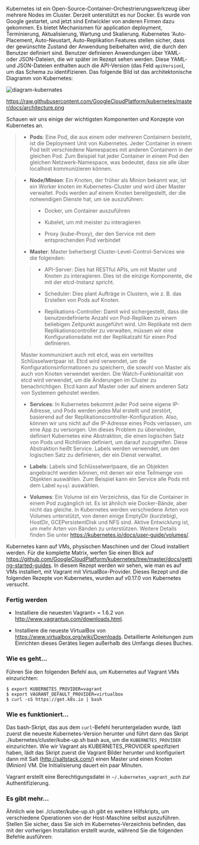 Kubernetes ist ein Open-Source-Container-Orchestrierungswerkzeug über mehrere Nodes im Cluster. Derzeit unterstützt es nur Docker. Es wurde von Google gestartet, und jetzt sind Entwickler von anderen Firmen dazu gekommen. Es bietet Mechanismen für application deployment, Terminierung, Aktualisierung, Wartung und Skalierung. Kubernetes 'Auto-Placement, Auto-Neustart, Auto-Replikation Features stellen sicher, dass der gewünschte Zustand der Anwendung beibehalten wird, die durch den Benutzer definiert sind. Benutzer definieren Anwendungen über YAML- oder JSON-Dateien, die wir später im Rezept sehen werden. Diese YAML- und JSON-Dateien enthalten auch die API-Version (das Feld `apiVersion`), um das Schema zu identifizieren. Das folgende Bild ist das architektonische Diagramm von Kubernetes:

![diagram-kubernates](https://www.packtpub.com/graphics/9781788297615/graphics/4862OS_08_15.jpg)

https://raw.githubusercontent.com/GoogleCloudPlatform/kubernetes/master/docs/architecture.png

Schauen wir uns einige der wichtigsten Komponenten und Konzepte von Kubernetes an.

> * **Pods**: Eine Pod, die aus einem oder mehreren Containern besteht, ist die Deployment Unit von Kubernetes. Jeder Container in einem Pod teilt verschiedene Namespaces mit anderen Containern in der gleichen Pod. Zum Beispiel hat jeder Container in einem Pod den gleichen Netzwerk-Namespace, was bedeutet, dass sie alle über localhost kommunizieren können.

> * **Node/Minion**: Ein Knoten, der früher als Minion bekannt war, ist ein Worker knoten im Kubernetes-Cluster und wird über Master verwaltet. Pods werden auf einem Knoten bereitgestellt, der die notwendigen Dienste hat, um sie auszuführen:
>
>> * Docker, um Container auszuführen
>>
>> * Kubelet, um mit meister zu interagieren
>>
>> * Proxy (kube-Proxy), der den Service mit dem entsprechenden Pod verbindet
>>
>
> * **Master**: Master beherbergt Cluster-Level-Control-Services wie die folgenden:
>
>> 
>> * API-Server: Dies hat RESTful APIs, um mit Master und Knoten zu interagieren. Dies ist die einzige Komponente, die mit der etcd-Instanz spricht.
>>
>> * Scheduler: Dies plant Aufträge in Clustern, wie z. B. das Erstellen von Pods auf Knoten.
>> 
>> * Replikations-Controller: Damit wird sichergestellt, dass die benutzerdefinierte Anzahl von Pod-Repliken zu einem beliebigen Zeitpunkt ausgeführt wird. Um Replikate mit dem Replikationscontroller zu verwalten, müssen wir eine Konfigurationsdatei mit der Replikatzahl für einen Pod definieren.
>>
>
> Master kommuniziert auch mit etcd, was ein verteiltes Schlüsselwertpaar ist. Etcd wird verwendet, um die Konfigurationsinformationen zu speichern, die sowohl von Master als auch von Knoten verwendet werden. Die Watch-Funktionalität von etcd wird verwendet, um die Änderungen im Cluster zu benachrichtigen. Etcd kann auf Master oder auf einem anderen Satz von Systemen gehostet werden.
>
> * **Services**: In Kubernetes bekommt jeder Pod seine eigene IP-Adresse, und Pods werden jedes Mal erstellt und zerstört, basierend auf der Replikationscontroller-Konfiguration. Also, können wir uns nicht auf die IP-Adresse eines Pods verlassen, um eine App zu versorgen. Um dieses Problem zu überwinden, definiert Kubernetes eine Abstraktion, die einen logischen Satz von Pods und Richtlinien definiert, um darauf zuzugreifen. Diese Abstraktion heißt Service. Labels werden verwendet, um den logischen Satz zu definieren, der ein Dienst verwaltet.
>
> * **Labels**: Labels sind Schlüsselwertpaare, die an Objekten angebracht werden können, mit denen wir eine Teilmenge von Objekten auswählen. Zum Beispiel kann ein Service alle Pods mit dem Label `mysql` auswählen.
> 
> * **Volumes**: Ein Volume ist ein Verzeichnis, das für die Container in einem Pod zugänglich ist. Es ist ähnlich wie Docker-Bände, aber nicht das gleiche. In Kubernetes werden verschiedene Arten von Volumes unterstützt, von denen einige EmptyDir (kurzlebig), HostDir, GCEPersistentDisk und NFS sind. Aktive Entwicklung ist, um mehr Arten von Bänden zu unterstützen. Weitere Details finden Sie unter https://kubernetes.io/docs/user-guide/volumes/.
> 

Kubernetes kann auf VMs, physischen Maschinen und der Cloud installiert werden. Für die komplette Matrix, werfen Sie einen Blick auf https://github.com/GoogleCloudPlatform/kubernetes/tree/master/docs/getting-started-guides. In diesem Rezept werden wir sehen, wie man es auf VMs installiert, mit Vagrant mit VirtualBox-Provider. Dieses Rezept und die folgenden Rezepte von Kubernetes, wurden auf v0.17.0 von Kubernetes versucht.

### Fertig werden
* Installiere die neuesten Vagrant> = 1.6.2 von http://www.vagrantup.com/downloads.html.

* Installiere die neueste VirtualBox von https://www.virtualbox.org/wiki/Downloads. Detaillierte Anleitungen zum Einrichten dieses Gerätes liegen außerhalb des Umfangs dieses Buches.

### Wie es geht…

Führen Sie den folgenden Befehl aus, um Kubernetes auf Vagrant VMs einzurichten:
```
$ export KUBERNETES_PROVIDER=vagrant
$ export VAGRANT_DEFAULT_PROVIDER=virtualbox
$ curl -sS https://get.k8s.io | bash

```

### Wie es funktioniert…

Das bash-Skript, das aus dem `curl`-Befehl heruntergeladen wurde, lädt zuerst die neueste Kubernetes-Version herunter und führt dann das Skript ./kubernetes/cluster/kube-up.sh bash aus, um die `KUBERNETES_PROVIDER` einzurichten. Wie wir Vagrant als KUBERNETES_PROVIDER spezifiziert haben, lädt das Skript zuerst die Vagrant Bilder herunter und konfiguriert dann mit Salt (http://saltstack.com/) einen Master und einen Knoten (Minion) VM. Die Initialisierung dauert ein paar Minuten.

Vagrant erstellt eine Berechtigungsdatei in `~/.kubernetes_vagrant_auth` zur Authentifizierung.

### Es gibt mehr…

Ähnlich wie bei ./cluster/kube-up.sh gibt es weitere Hilfskripts, um verschiedene Operationen von der Host-Maschine selbst auszuführen. Stellen Sie sicher, dass Sie sich im Kubernetes-Verzeichnis befinden, das mit der vorherigen Installation erstellt wurde, während Sie die folgenden Befehle ausführen: